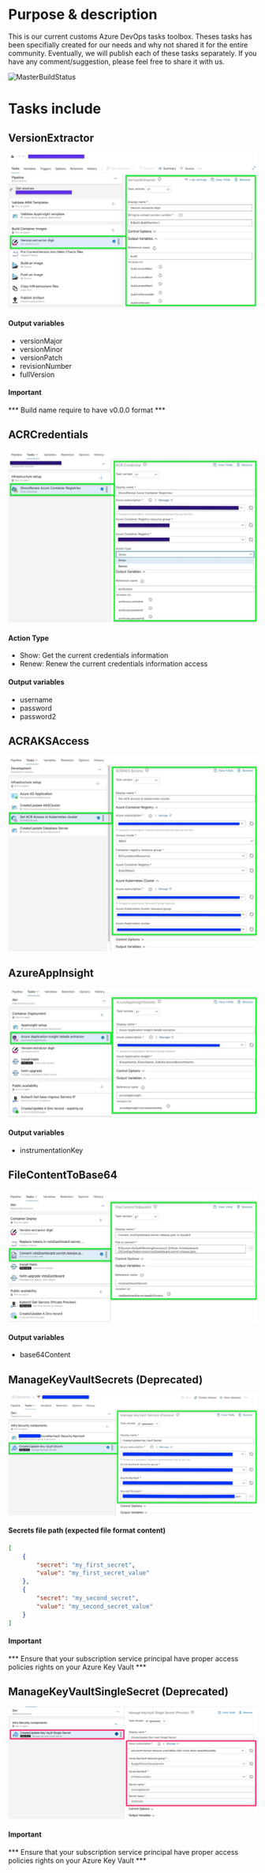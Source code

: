 # Purpose & description
This is our current customs Azure DevOps tasks toolbox. Theses tasks has been specifially created for our needs and why not shared it for the entire community.
Eventually, we will publish each of these tasks separately.
If you have any comment/suggestion, please feel free to share it with us.

![MasterBuildStatus](https://dev.azure.com/experta/Community/_apis/build/status/expertasolutions.ExpertaDevOpsToolSet?branchName=master)

# Tasks include

## VersionExtractor
![VersionExtrator](_screenShots/VersionExtrator_v1.png)
#### Output variables
- versionMajor
- versionMinor
- versionPatch
- revisionNumber
- fullVersion
#### Important
*** Build name require to have v0.0.0 format ***

## ACRCredentials
![ACRCredentials](_screenShots/acrCredential_v1.png)
#### Action Type
- Show: Get the current credentials information
- Renew: Renew the current credentials information access
#### Output variables
- username
- password
- password2

## ACRAKSAccess
![ACRAKSAccess](_screenShots/ACRAKSAccess_v2.png)

## AzureAppInsight
![AppInsight](_screenShots/appInsight_v2.png)
#### Output variables
- instrumentationKey

## FileContentToBase64
![FileContentToBase64](_screenShots/FileContentToBase64_v2.png)
#### Output variables
- base64Content

## ManageKeyVaultSecrets (Deprecated)
![ManageKeyVaultSecrets](_screenShots/manageKeyVaultSecrets_v2-preview.png)
#### Secrets file path (expected file format content)
```json
[
	{
		"secret": "my_first_secret",
		"value": "my_first_secret_value"
	},
	{
		"secret": "my_second_secret",
		"value": "my_second_secret_value"
	}
]
```
#### Important
*** Ensure that your subscription service principal have proper access policies rights on your Azure Key Vault ***

## ManageKeyVaultSingleSecret (Deprecated)
![ManageAzureKeyVaultSingleSecret](_screenShots/ManageAzureKeyVaultSingleSecret_v4-preview.png)
#### Important
*** Ensure that your subscription service principal have proper access policies rights on your Azure Key Vault ***
